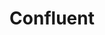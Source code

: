 ---
blog: https://confluent.io/blog
codehost: https://github.com/confluentinc
linkedin: https://linkedin.com/company/confluent
logohandle: confluentio
sort: confluent
title: Confluent
twitter: https://x.com/ConfluentInc
website: https://www.confluent.io/
youtube: https://youtube.com/confluent
---